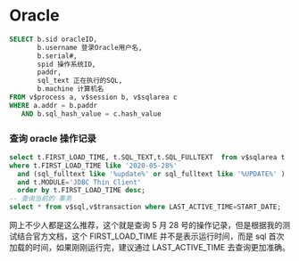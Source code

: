 # Oracle

```sql
SELECT b.sid oracleID,  
       b.username 登录Oracle用户名,  
       b.serial#,  
       spid 操作系统ID,  
       paddr,  
       sql_text 正在执行的SQL,  
       b.machine 计算机名  
FROM v$process a, v$session b, v$sqlarea c  
WHERE a.addr = b.paddr  
   AND b.sql_hash_value = c.hash_value 
```


<a name="7jWo3"></a>
### 查询 oracle 操作记录
```sql
select t.FIRST_LOAD_TIME, t.SQL_TEXT,t.SQL_FULLTEXT  from v$sqlarea t  
where t.FIRST_LOAD_TIME like '2020-05-28%'  
  and (sql_fulltext like '%update%' or sql_fulltext like '%UPDATE%' )  
  and t.MODULE='JDBC Thin Client'
  order by t.FIRST_LOAD_TIME desc;
-- 查询当前的 事务
select * from v$sql,v$transaction where LAST_ACTIVE_TIME=START_DATE;
```
网上不少人都是这么推荐，这个就是查询 5 月 28 号的操作记录，但是根据我的测试结合官方文档，这个 FIRST_LOAD_TIME 并不是表示运行时间，而是 sql 首次加载的时间，如果刚刚运行完，建议通过 LAST_ACTIVE_TIME 去查询更加准确。<br />
<br />

